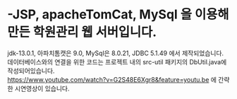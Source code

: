 # -JSP, apacheTomCat, MySql 을 이용해 만든 학원관리 웹 서버입니다.
jdk-13.0.1, 아파치톰캣은 9.0, MySql은 8.0.21, JDBC 5.1.49 에서 제작되었습니다.  
데이터베이스와의 연결을 위한 코드는 프로젝트 내의 src-util 패키지의 DbUtil.java에 작성되어있습니다.  
https://www.youtube.com/watch?v=G2S48E6Xgr8&feature=youtu.be 에 간략한 시연영상이 있습니다.  
